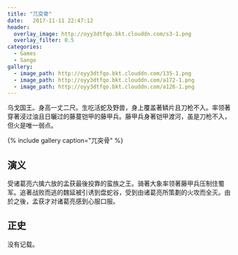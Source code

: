 ```yaml
---
title: "兀突骨"
date:   2017-11-11 22:47:12
header:
  overlay_image: http://oyy3dtfqo.bkt.clouddn.com/s3-1.png
  overlay_filter: 0.5
categories:
  - Games
  - Sango
gallery:
  - image_path: http://oyy3dtfqo.bkt.clouddn.com/135-1.png
  - image_path: http://oyy3dtfqo.bkt.clouddn.com/a172-1.png
  - image_path: http://oyy3dtfqo.bkt.clouddn.com/a126-1.png
---
```


乌戈国王。身高一丈二尺。生吃活蛇及野兽，身上覆盖著鳞片且刀枪不入。率领著穿著浸过油且日曬过的藤蔓铠甲的藤甲兵。藤甲兵身著铠甲渡河，虽是刀枪不入，但火是唯一弱点。

{% include gallery caption="兀突骨" %}

## 演义

受诸葛亮六擒六放的孟获最後投靠的蛮族之王。骑著大象率领著藤甲兵压制住蜀军。追著战败而逃的魏延被引诱到盘蛇谷，受到由诸葛亮所策劃的火攻而全灭。由於之後，孟获才对诸葛亮感到心服口服。

## 正史

没有记载。